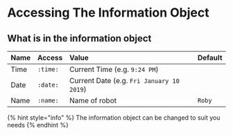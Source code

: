 # Accessing The Information Object

## What is in the information object

| Name | Access | Value | Default |
| :--- | :--- | :--- | :--- |
| Time | `:time:` | Current Time \(e.g. `9:24 PM`\) |  |
| Date | `:date:` | Current Date \(e.g. `Fri January 10 2019`\) |  |
| Name | `:name:` | Name of robot | `Roby` |

{% hint style="info" %}
The information object can be changed to suit you needs
{% endhint %}



